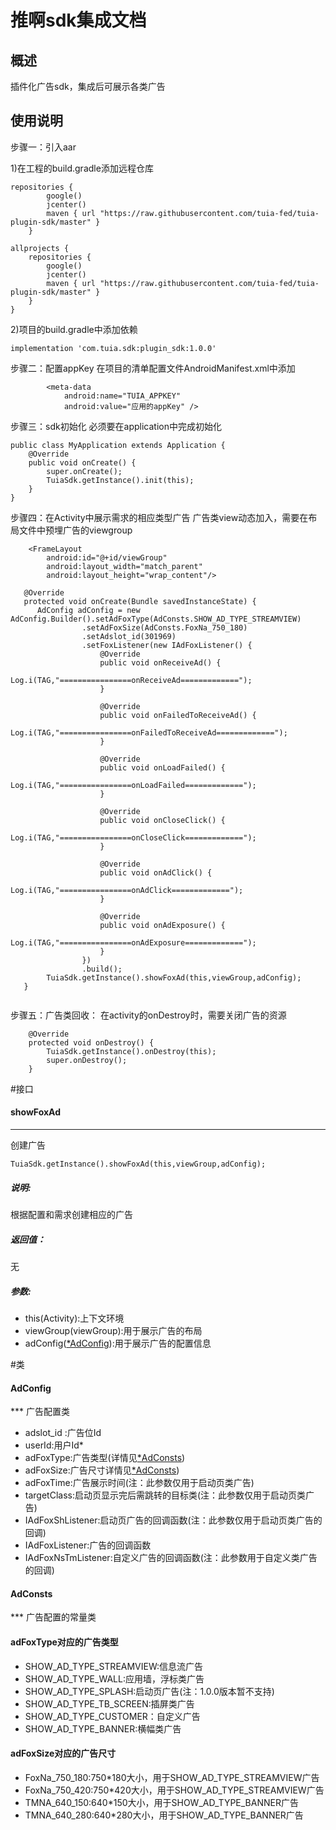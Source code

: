 # 推啊sdk集成文档
## 概述
插件化广告sdk，集成后可展示各类广告

## 使用说明
步骤一：引入aar

1)在工程的build.gradle添加远程仓库

```
repositories {
        google()
        jcenter()
        maven { url "https://raw.githubusercontent.com/tuia-fed/tuia-plugin-sdk/master" }
    }
```
```
allprojects {
    repositories {
        google()
        jcenter()
        maven { url "https://raw.githubusercontent.com/tuia-fed/tuia-plugin-sdk/master" }
    }
}
```

2)项目的build.gradle中添加依赖
```
implementation 'com.tuia.sdk:plugin_sdk:1.0.0'
```

步骤二：配置appKey
在项目的清单配置文件AndroidManifest.xml中添加
```
        <meta-data
            android:name="TUIA_APPKEY"
            android:value="应用的appKey" />
```

步骤三：sdk初始化
必须要在application中完成初始化

```
public class MyApplication extends Application {
    @Override
    public void onCreate() {
        super.onCreate();
        TuiaSdk.getInstance().init(this);
    }
}
```
步骤四：在Activity中展示需求的相应类型广告
广告类view动态加入，需要在布局文件中预埋广告的viewgroup
```
    <FrameLayout
        android:id="@+id/viewGroup"
        android:layout_width="match_parent"
        android:layout_height="wrap_content"/>
```

```
   @Override
   protected void onCreate(Bundle savedInstanceState) {
      AdConfig adConfig = new AdConfig.Builder().setAdFoxType(AdConsts.SHOW_AD_TYPE_STREAMVIEW)
                .setAdFoxSize(AdConsts.FoxNa_750_180)
                .setAdslot_id(301969)
                .setFoxListener(new IAdFoxListener() {
                    @Override
                    public void onReceiveAd() {
                        Log.i(TAG,"================onReceiveAd=============");
                    }

                    @Override
                    public void onFailedToReceiveAd() {
                        Log.i(TAG,"================onFailedToReceiveAd=============");
                    }

                    @Override
                    public void onLoadFailed() {
                        Log.i(TAG,"================onLoadFailed=============");
                    }

                    @Override
                    public void onCloseClick() {
                        Log.i(TAG,"================onCloseClick=============");
                    }

                    @Override
                    public void onAdClick() {
                        Log.i(TAG,"================onAdClick=============");
                    }

                    @Override
                    public void onAdExposure() {
                        Log.i(TAG,"================onAdExposure=============");
                    }
                })
                .build();
        TuiaSdk.getInstance().showFoxAd(this,viewGroup,adConfig);
   }
   
```

步骤五：广告类回收：
在activity的onDestroy时，需要关闭广告的资源
```
    @Override
    protected void onDestroy() {
        TuiaSdk.getInstance().onDestroy(this);
        super.onDestroy();
    }
```

#接口

#### <div id='showFoxAd'>showFoxAd</div>
***
创建广告
```
TuiaSdk.getInstance().showFoxAd(this,viewGroup,adConfig);
```
##### 说明:
根据配置和需求创建相应的广告

##### 返回值：
无

##### 参数:
* this(Activity):上下文环境
* viewGroup(viewGroup):用于展示广告的布局
* adConfig([*AdConfig](#AdConfig)):用于展示广告的配置信息


#类
#### <div id='AdConfig'>AdConfig</div>
*** 广告配置类

* adslot_id :广告位Id
* userId:用户Id* 
* adFoxType:广告类型(详情见[*AdConsts](#AdConsts))
* adFoxSize:广告尺寸详情见[*AdConsts](#AdConsts))
* adFoxTime:广告展示时间(注：此参数仅用于启动页类广告)
* targetClass:启动页显示完后需跳转的目标类(注：此参数仅用于启动页类广告)
* IAdFoxShListener:启动页广告的回调函数(注：此参数仅用于启动页类广告的回调)
* IAdFoxListener:广告的回调函数
* IAdFoxNsTmListener:自定义广告的回调函数(注：此参数用于自定义类广告的回调)



#### <div id='AdConsts'>AdConsts</div>
*** 广告配置的常量类

#### adFoxType对应的广告类型

* SHOW_AD_TYPE_STREAMVIEW:信息流广告
* SHOW_AD_TYPE_WALL:应用墙，浮标类广告
* SHOW_AD_TYPE_SPLASH:启动页广告(注：1.0.0版本暂不支持)
* SHOW_AD_TYPE_TB_SCREEN:插屏类广告
* SHOW_AD_TYPE_CUSTOMER：自定义广告
* SHOW_AD_TYPE_BANNER:横幅类广告

#### adFoxSize对应的广告尺寸
* FoxNa_750_180:750*180大小，用于SHOW_AD_TYPE_STREAMVIEW广告
* FoxNa_750_420:750*420大小，用于SHOW_AD_TYPE_STREAMVIEW广告
* TMNA_640_150:640*150大小，用于SHOW_AD_TYPE_BANNER广告
* TMNA_640_280:640*280大小，用于SHOW_AD_TYPE_BANNER广告



